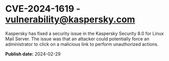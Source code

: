 # CVE-2024-1619 - vulnerability@kaspersky.com

Kaspersky has fixed a security issue in the Kaspersky Security 8.0 for Linux Mail Server. The issue was that an attacker could potentially force an administrator to click on a malicious link to perform unauthorized actions.

**Publish date:** 2024-02-29
